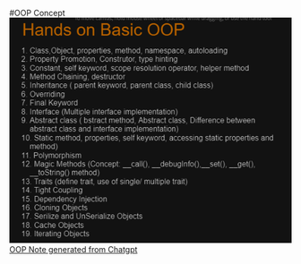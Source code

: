 #OOP Concept
<img src="./images/agenda.png" alt="agenda" width="800"/>
[OOP Note generated from Chatgpt](https://chatgpt.com/share/f8309b4c-8351-4287-8e3e-deef40e62ebf)

